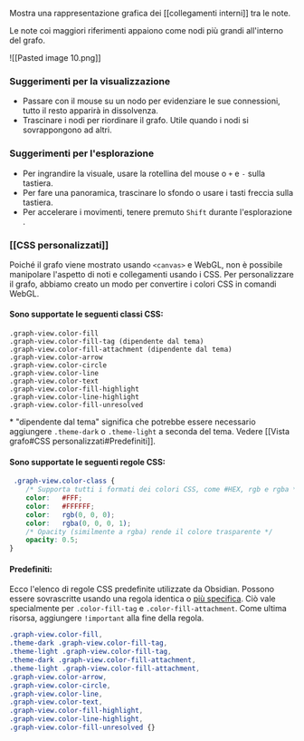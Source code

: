 Mostra una rappresentazione grafica dei [[collegamenti interni]] tra le note.

Le note coi maggiori riferimenti appaiono come nodi più grandi all'interno del grafo.

![[Pasted image 10.png]]

### Suggerimenti per la visualizzazione

- Passare con il mouse su un nodo per evidenziare le sue connessioni, tutto il resto apparirà in dissolvenza.
- Trascinare i nodi per riordinare il grafo. Utile quando i nodi si sovrappongono ad altri.

### Suggerimenti per l'esplorazione

- Per ingrandire la visuale, usare la rotellina del mouse o `+` e `-` sulla tastiera.
- Per fare una panoramica, trascinare lo sfondo o usare i tasti freccia sulla tastiera.
- Per accelerare i movimenti, tenere premuto `Shift` durante l'esplorazione .

### [[CSS personalizzati]]

Poiché il grafo viene mostrato usando `<canvas>` e WebGL, non è possibile manipolare l'aspetto di noti e collegamenti usando i CSS. Per personalizzare il grafo, abbiamo creato un modo per convertire i colori CSS in comandi WebGL.

#### Sono supportate le seguenti classi CSS:

```
.graph-view.color-fill
.graph-view.color-fill-tag (dipendente dal tema)
.graph-view.color-fill-attachment (dipendente dal tema)
.graph-view.color-arrow
.graph-view.color-circle
.graph-view.color-line
.graph-view.color-text
.graph-view.color-fill-highlight
.graph-view.color-line-highlight
.graph-view.color-fill-unresolved
```

\* "dipendente dal tema" significa che potrebbe essere necessario aggiungere `.theme-dark` o `.theme-light` a seconda del tema. Vedere [[Vista grafo#CSS personalizzati#Predefiniti]].

#### Sono supportate le seguenti regole CSS:

```css
 .graph-view.color-class {
	/* Supporta tutti i formati dei colori CSS, come #HEX, rgb e rgba */
	color:   #FFF;
	color:   #FFFFFF;
	color:   rgb(0, 0, 0);
	color:   rgba(0, 0, 0, 1);
	/* Opacity (similmente a rgba) rende il colore trasparente */
	opacity: 0.5;
}
```

#### Predefiniti:

Ecco l'elenco di regole CSS predefinite utilizzate da Obsidian. Possono essere sovrascritte usando una regola identica o [più specifica](https://developer.mozilla.org/en-US/docs/Web/CSS/Specificity). Ciò vale specialmente per `.color-fill-tag` e `.color-fill-attachment`. Come ultima risorsa, aggiungere `!important` alla fine della regola.

```css
.graph-view.color-fill,
.theme-dark .graph-view.color-fill-tag,
.theme-light .graph-view.color-fill-tag,
.theme-dark .graph-view.color-fill-attachment,
.theme-light .graph-view.color-fill-attachment,
.graph-view.color-arrow,
.graph-view.color-circle,
.graph-view.color-line,
.graph-view.color-text,
.graph-view.color-fill-highlight,
.graph-view.color-line-highlight,
.graph-view.color-fill-unresolved {}
```